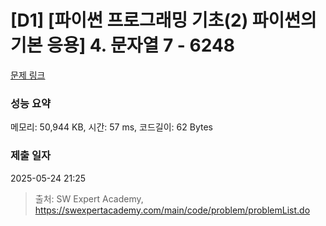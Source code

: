 # [D1] [파이썬 프로그래밍 기초(2) 파이썬의 기본 응용] 4. 문자열 7 - 6248 

[문제 링크](https://swexpertacademy.com/main/code/problem/problemDetail.do?contestProbId=AWcVDLya4swDFAU4) 

### 성능 요약

메모리: 50,944 KB, 시간: 57 ms, 코드길이: 62 Bytes

### 제출 일자

2025-05-24 21:25



> 출처: SW Expert Academy, https://swexpertacademy.com/main/code/problem/problemList.do